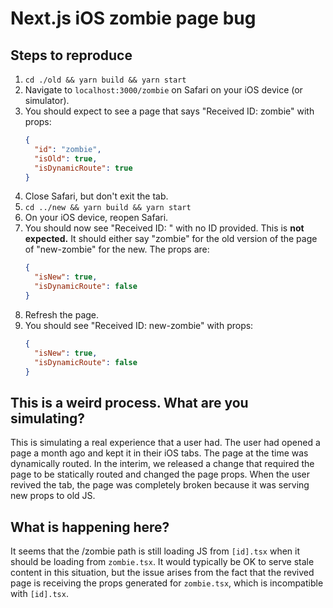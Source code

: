 # Next.js iOS zombie page bug

## Steps to reproduce

1. `cd ./old && yarn build && yarn start`
2. Navigate to `localhost:3000/zombie` on Safari on your iOS device (or simulator).
  1. You should expect to see a page that says "Received ID: zombie" with props:
      ```json
      {
        "id": "zombie",
        "isOld": true,
        "isDynamicRoute": true
      }
      ```
3. Close Safari, but don't exit the tab.
4. `cd ../new && yarn build && yarn start`
5. On your iOS device, reopen Safari.
  1. You should now see "Received ID: " with no ID provided. This is **not expected.** It should either say "zombie" for the old version of the page of "new-zombie" for the new. The props are:
      ```json
      {
        "isNew": true,
        "isDynamicRoute": false
      }
      ```
6. Refresh the page.
  1. You should see "Received ID: new-zombie" with props:
      ```json
      {
        "isNew": true,
        "isDynamicRoute": false
      }
      ```

## This is a weird process. What are you simulating?

This is simulating a real experience that a user had. The user had opened a page a month ago and kept it in their iOS tabs. The page at the time was dynamically routed. In the interim, we released a change that required the page to be statically routed and changed the page props. When the user revived the tab, the page was completely broken because it was serving new props to old JS.

## What is happening here?

It seems that the /zombie path is still loading JS from `[id].tsx` when it should be loading from `zombie.tsx`. It would typically be OK to serve stale content in this situation, but the issue arises from the fact that the revived page is receiving the props generated for `zombie.tsx`, which is incompatible with `[id].tsx`.
